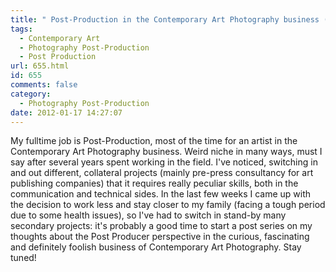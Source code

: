 ```yaml
---
title: " Post-Production in the Contemporary Art Photography business (Intro)\t\t"
tags:
  - Contemporary Art
  - Photography Post-Production
  - Post Production
url: 655.html
id: 655
comments: false
category:
  - Photography Post-Production
date: 2012-01-17 14:27:07
---
```


My fulltime job is Post-Production, most of the time for an artist in the Contemporary Art Photography business. Weird niche in many ways, must I say after several years spent working in the field. I've noticed, switching in and out different, collateral projects (mainly pre-press consultancy for art publishing companies) that it requires really peculiar skills, both in the communication and technical sides. In the last few weeks I came up with the decision to work less and stay closer to my family (facing a tough period due to some health issues), so I've had to switch in stand-by many secondary projects: it's probably a good time to start a post series on my thoughts about the Post Producer perspective in the curious, fascinating and definitely foolish business of Contemporary Art Photography. Stay tuned!